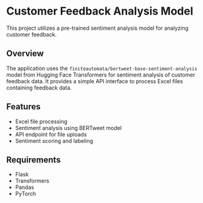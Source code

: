 # Customer Feedback Analysis Model

This project utilizes a pre-trained sentiment analysis model for analyzing customer feedback.

## Overview

The application uses the `finiteautomata/bertweet-base-sentiment-analysis` model from Hugging Face Transformers for sentiment analysis of customer feedback data. It provides a simple API interface to process Excel files containing feedback data.

## Features

- Excel file processing
- Sentiment analysis using BERTweet model
- API endpoint for file uploads
- Sentiment scoring and labeling

## Requirements

- Flask
- Transformers
- Pandas
- PyTorch
